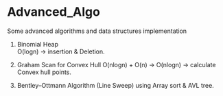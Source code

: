 # Advanced_Algo
Some advanced algorithms and data structures implementation

1. Binomial Heap  
    O(logn)  -> insertion & Deletion.
    
2. Graham Scan for Convex Hull
    O(nlogn) + O(n)  -> O(nlogn)  -> calculate Convex hull points.
    
3. Bentley–Ottmann Algorithm (Line Sweep) using Array sort & AVL tree.    
